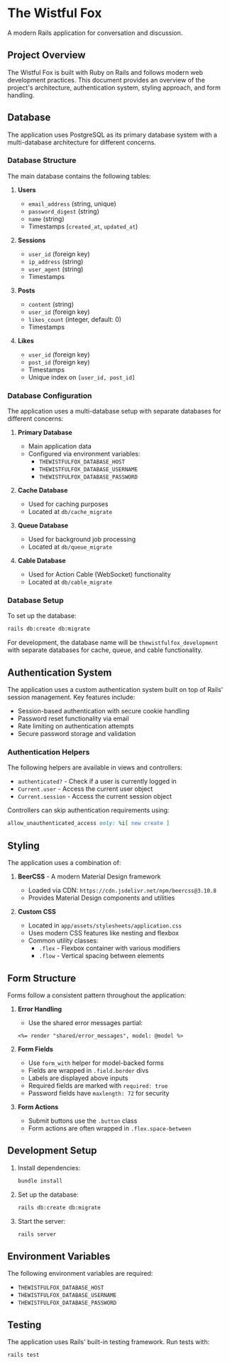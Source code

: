 # The Wistful Fox

A modern Rails application for conversation and discussion.

## Project Overview

The Wistful Fox is built with Ruby on Rails and follows modern web development practices. This document provides an overview of the project's architecture, authentication system, styling approach, and form handling.

## Database

The application uses PostgreSQL as its primary database system with a multi-database architecture for different concerns.

### Database Structure

The main database contains the following tables:

1. **Users**

    - `email_address` (string, unique)
    - `password_digest` (string)
    - `name` (string)
    - Timestamps (`created_at`, `updated_at`)

2. **Sessions**

    - `user_id` (foreign key)
    - `ip_address` (string)
    - `user_agent` (string)
    - Timestamps

3. **Posts**

    - `content` (string)
    - `user_id` (foreign key)
    - `likes_count` (integer, default: 0)
    - Timestamps

4. **Likes**
    - `user_id` (foreign key)
    - `post_id` (foreign key)
    - Timestamps
    - Unique index on `[user_id, post_id]`

### Database Configuration

The application uses a multi-database setup with separate databases for different concerns:

1. **Primary Database**

    - Main application data
    - Configured via environment variables:
        - `THEWISTFULFOX_DATABASE_HOST`
        - `THEWISTFULFOX_DATABASE_USERNAME`
        - `THEWISTFULFOX_DATABASE_PASSWORD`

2. **Cache Database**

    - Used for caching purposes
    - Located at `db/cache_migrate`

3. **Queue Database**

    - Used for background job processing
    - Located at `db/queue_migrate`

4. **Cable Database**
    - Used for Action Cable (WebSocket) functionality
    - Located at `db/cable_migrate`

### Database Setup

To set up the database:

```bash
rails db:create db:migrate
```

For development, the database name will be `thewistfulfox_development` with separate databases for cache, queue, and cable functionality.

## Authentication System

The application uses a custom authentication system built on top of Rails' session management. Key features include:

-   Session-based authentication with secure cookie handling
-   Password reset functionality via email
-   Rate limiting on authentication attempts
-   Secure password storage and validation

### Authentication Helpers

The following helpers are available in views and controllers:

-   `authenticated?` - Check if a user is currently logged in
-   `Current.user` - Access the current user object
-   `Current.session` - Access the current session object

Controllers can skip authentication requirements using:

```ruby
allow_unauthenticated_access only: %i[ new create ]
```

## Styling

The application uses a combination of:

1. **BeerCSS** - A modern Material Design framework

    - Loaded via CDN: `https://cdn.jsdelivr.net/npm/beercss@3.10.8`
    - Provides Material Design components and utilities

2. **Custom CSS**
    - Located in `app/assets/stylesheets/application.css`
    - Uses modern CSS features like nesting and flexbox
    - Common utility classes:
        - `.flex` - Flexbox container with various modifiers
        - `.flow` - Vertical spacing between elements

## Form Structure

Forms follow a consistent pattern throughout the application:

1. **Error Handling**

    - Use the shared error messages partial:

    ```erb
    <%= render "shared/error_messages", model: @model %>
    ```

2. **Form Fields**

    - Use `form_with` helper for model-backed forms
    - Fields are wrapped in `.field.border` divs
    - Labels are displayed above inputs
    - Required fields are marked with `required: true`
    - Password fields have `maxlength: 72` for security

3. **Form Actions**
    - Submit buttons use the `.button` class
    - Form actions are often wrapped in `.flex.space-between`

## Development Setup

1. Install dependencies:

    ```bash
    bundle install
    ```

2. Set up the database:

    ```bash
    rails db:create db:migrate
    ```

3. Start the server:
    ```bash
    rails server
    ```

## Environment Variables

The following environment variables are required:

-   `THEWISTFULFOX_DATABASE_HOST`
-   `THEWISTFULFOX_DATABASE_USERNAME`
-   `THEWISTFULFOX_DATABASE_PASSWORD`

## Testing

The application uses Rails' built-in testing framework. Run tests with:

```bash
rails test
```
